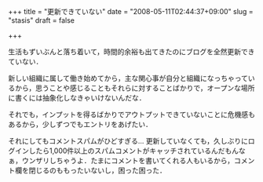 +++
title = "更新できていない"
date = "2008-05-11T02:44:37+09:00"
slug = "stasis"
draft = false

+++

<p>生活もずいぶんと落ち着いて，時間的余裕も出てきたのにブログを全然更新できていない．</p>
<p>新しい組織に属して働き始めてから，主な関心事が自分と組織になっちゃっているから，思うことや感じることもそれらに対することばかりで，オープンな場所に書くには抽象化しなきゃいけないんだな．</p>
<p>それでも，インプットを得るばかりでアウトプットできていないことに危機感もあるから，少しずつでもエントリをあげたい．</p>
<p>それにしてもコメントスパムがひどすぎる… 更新していなくても，久しぶりにログインしたら1,000件以上のスパムコメントがキャッチされているんだもんなぁ，ウンザリしちゃうよ．たまにコメントを書いてくれる人もいるから，コメント欄を閉じるのももったいないし，困った困った．</p>
